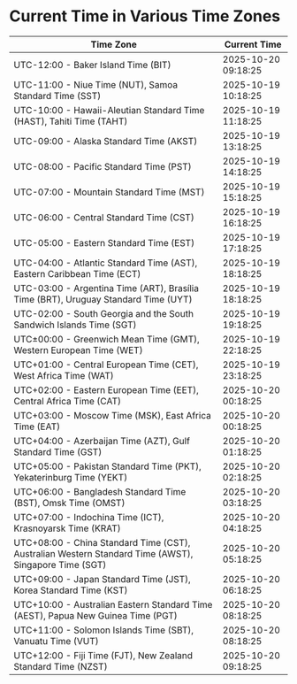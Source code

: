 # Current Time in Various Time Zones

| Time Zone | Current Time |
|-----------|--------------|
| UTC-12:00 - Baker Island Time (BIT) | 2025-10-20 09:18:25 |
| UTC-11:00 - Niue Time (NUT), Samoa Standard Time (SST) | 2025-10-19 10:18:25 |
| UTC-10:00 - Hawaii-Aleutian Standard Time (HAST), Tahiti Time (TAHT) | 2025-10-19 11:18:25 |
| UTC-09:00 - Alaska Standard Time (AKST) | 2025-10-19 13:18:25 |
| UTC-08:00 - Pacific Standard Time (PST) | 2025-10-19 14:18:25 |
| UTC-07:00 - Mountain Standard Time (MST) | 2025-10-19 15:18:25 |
| UTC-06:00 - Central Standard Time (CST) | 2025-10-19 16:18:25 |
| UTC-05:00 - Eastern Standard Time (EST) | 2025-10-19 17:18:25 |
| UTC-04:00 - Atlantic Standard Time (AST), Eastern Caribbean Time (ECT) | 2025-10-19 18:18:25 |
| UTC-03:00 - Argentina Time (ART), Brasília Time (BRT), Uruguay Standard Time (UYT) | 2025-10-19 18:18:25 |
| UTC-02:00 - South Georgia and the South Sandwich Islands Time (SGT) | 2025-10-19 19:18:25 |
| UTC±00:00 - Greenwich Mean Time (GMT), Western European Time (WET) | 2025-10-19 22:18:25 |
| UTC+01:00 - Central European Time (CET), West Africa Time (WAT) | 2025-10-19 23:18:25 |
| UTC+02:00 - Eastern European Time (EET), Central Africa Time (CAT) | 2025-10-20 00:18:25 |
| UTC+03:00 - Moscow Time (MSK), East Africa Time (EAT) | 2025-10-20 00:18:25 |
| UTC+04:00 - Azerbaijan Time (AZT), Gulf Standard Time (GST) | 2025-10-20 01:18:25 |
| UTC+05:00 - Pakistan Standard Time (PKT), Yekaterinburg Time (YEKT) | 2025-10-20 02:18:25 |
| UTC+06:00 - Bangladesh Standard Time (BST), Omsk Time (OMST) | 2025-10-20 03:18:25 |
| UTC+07:00 - Indochina Time (ICT), Krasnoyarsk Time (KRAT) | 2025-10-20 04:18:25 |
| UTC+08:00 - China Standard Time (CST), Australian Western Standard Time (AWST), Singapore Time (SGT) | 2025-10-20 05:18:25 |
| UTC+09:00 - Japan Standard Time (JST), Korea Standard Time (KST) | 2025-10-20 06:18:25 |
| UTC+10:00 - Australian Eastern Standard Time (AEST), Papua New Guinea Time (PGT) | 2025-10-20 08:18:25 |
| UTC+11:00 - Solomon Islands Time (SBT), Vanuatu Time (VUT) | 2025-10-20 08:18:25 |
| UTC+12:00 - Fiji Time (FJT), New Zealand Standard Time (NZST) | 2025-10-20 09:18:25 |
